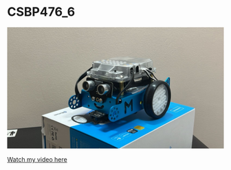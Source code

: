 # CSBP476_6

![image alt](https://github.com/Salma-Albastaki/CSBP476_6/blob/f9efb3679f1729f84f06ccfbad86c816c4fc2a8f/Line%20Following%20and%20Obstacle%20Avoidance/Robot%20Image.jpg)

[Watch my video here]([https://link_to_your_video.com](https://youtu.be/vDX8ryJ0T_I?si=aKKEpETdSudecxBb))
